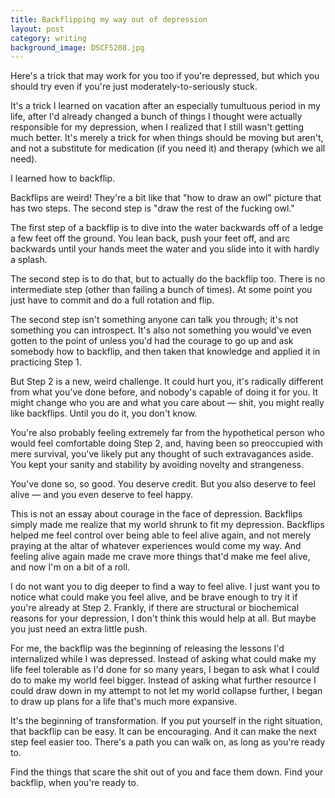 ```yaml
---
title: Backflipping my way out of depression
layout: post
category: writing
background_image: DSCF5208.jpg
---
```

Here's a trick that may work for you too if you're depressed, but which you should try even if you're just moderately-to-seriously stuck.

It's a trick I learned on vacation after an especially tumultuous period in my life, after I'd already changed a bunch of things I thought were actually responsible for my depression, when I realized that I still wasn't getting much better. It's merely a trick for when things should be moving but aren't, and not a substitute for medication (if you need it) and therapy (which we all need).

I learned how to backflip.
<!--more-->
Backflips are weird! They're a bit like that "how to draw an owl" picture that has two steps. The second step is "draw the rest of the fucking owl."

The first step of a backflip is to dive into the water backwards off of a ledge a few feet off the ground. You lean back, push your feet off, and arc backwards until your hands meet the water and you slide into it with hardly a splash.

The second step is to do that, but to actually do the backflip too. There is no intermediate step (other than failing a bunch of times). At some point you just have to commit and do a full rotation and flip.

The second step isn't something anyone can talk you through; it's not something you can introspect. It's also not something you would've even gotten to the point of unless you'd had the courage to go up and ask somebody how to backflip, and then taken that knowledge and applied it in practicing Step 1.

But Step 2 is a new, weird challenge. It could hurt you, it's radically different from what you've done before, and nobody's capable of doing it for you. It might change who you are and what you care about — shit, you might really like backflips. Until you do it, you don't know.

You're also probably feeling extremely far from the hypothetical person who would feel comfortable doing Step 2, and, having been so preoccupied with mere survival, you've likely put any thought of such extravagances aside. You kept your sanity and stability by avoiding novelty and strangeness.

You've done so, so good. You deserve credit. But you also deserve to feel alive — and you even deserve to feel happy.

This is not an essay about courage in the face of depression. Backflips simply made me realize that my world shrunk to fit my depression. Backflips helped me feel control over being able to feel alive again, and not merely praying at the altar of whatever experiences would come my way. And feeling alive again made me crave more things that'd make me feel alive, and now I'm on a bit of a roll.

I do not want you to dig deeper to find a way to feel alive. I just want you to notice what could make you feel alive, and be brave enough to try it if you're already at Step 2. Frankly, if there are structural or biochemical reasons for your depression, I don't think this would help at all. But maybe you just need an extra little push.

For me, the backflip was the beginning of releasing the lessons I'd internalized while I was depressed. Instead of asking what could make my life feel tolerable as I'd done for so many years, I began to ask what I could do to make my world feel bigger. Instead of asking what further resource I could draw down in my attempt to not let my world collapse further, I began to draw up plans for a life that's much more expansive.

It's the beginning of transformation. If you put yourself in the right situation, that backflip can be easy. It can be encouraging. And it can make the next step feel easier too. There's a path you can walk on, as long as you're ready to.

Find the things that scare the shit out of you and face them down. Find your backflip, when you're ready to.
